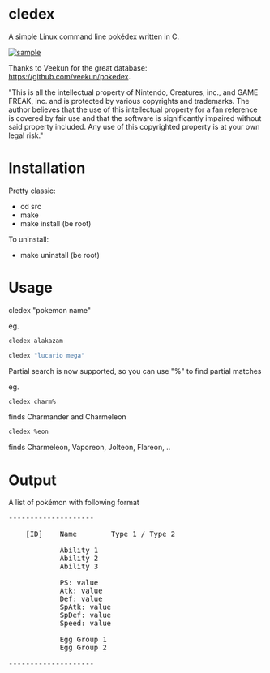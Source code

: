 cledex
======

A simple Linux command line pokédex written in C.

<a href="http://it.tinypic.com?ref=15ea684" target="_blank"><img src="http://i60.tinypic.com/15ea684.png" border="0" alt="sample"></a>

Thanks to Veekun for the great database: https://github.com/veekun/pokedex.

"This is all the intellectual property of Nintendo, Creatures, inc., and GAME FREAK, inc. and is protected by various copyrights and trademarks. The author believes that the use of this intellectual property for a fan reference is covered by fair use and that the software is significantly impaired without said property included. Any use of this copyrighted property is at your own legal risk."


Installation
======

Pretty classic:

* cd src
* make
* make install (be root)

To uninstall:

* make uninstall (be root)

Usage
======

cledex "pokemon name"

eg.   
```bash
cledex alakazam  
```
```bash
cledex "lucario mega"  
```

Partial search is now supported, so you can use "%" to find partial matches  

eg.  
```bash
cledex charm%  
```
finds Charmander and Charmeleon
```bash
cledex %eon  
```
finds Charmeleon, Vaporeon, Jolteon, Flareon, ..

Output
======

A list of pokémon with following format
<pre>
--------------------

	[ID]	Name		Type 1 / Type 2
	
			Ability 1     
			Ability 2
			Ability 3
	
			PS: value
			Atk: value
			Def: value
			SpAtk: value
			SpDef: value
			Speed: value
	
			Egg Group 1
			Egg Group 2

--------------------
</pre>
